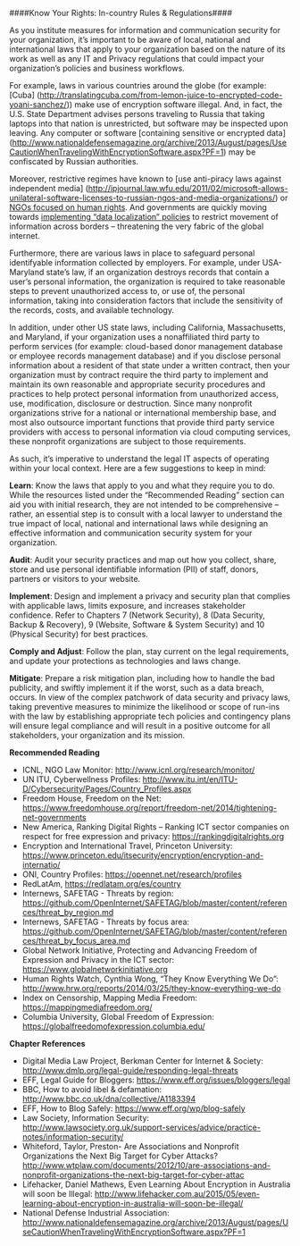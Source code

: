 ####Know Your Rights: In-country Rules & Regulations####

As you institute measures for information and communication security for your organization, it’s important to be aware of local, national and international laws that apply to your organization based on the nature of its work as well as any IT and Privacy regulations that could impact your organization’s policies and business workflows. 

For example, laws in various countries around the globe (for example: [Cuba] (http://translatingcuba.com/from-lemon-juice-to-encrypted-code-yoani-sanchez/)) make use of encryption software illegal. And, in fact, the U.S. State Department advises persons traveling to Russia that taking laptops into that nation is unrestricted, but software may be inspected upon leaving. Any computer or software [containing sensitive or encrypted data] (http://www.nationaldefensemagazine.org/archive/2013/August/pages/UseCautionWhenTravelingWithEncryptionSoftware.aspx?PF=1) may be confiscated by Russian authorities. 

Moreover, restrictive regimes have known to [use anti-piracy laws against independent media] (http://ipjournal.law.wfu.edu/2011/02/microsoft-allows-unilateral-software-licenses-to-russian-ngos-and-media-organizations/) or [NGOs focused on human rights](https://blogs.microsoft.com/blog/2010/09/13/anti-piracy-enforcement-and-ngos/). And governments are quickly moving towards [implementing “data localization” policies](http://www.acslaw.org/sites/default/files/ChanderAnupamBreakingtheWebDataLocalizationvstheGlobalInternet.pdf) to restrict movement of information across borders – threatening the very fabric of the global internet.

Furthermore, there are various laws in place to safeguard personal identifyable information collected by employers. For example, under USA-Maryland state’s law, if an organization destroys records that contain a user’s personal information, the organization is required to take reasonable steps to prevent unauthorized access to, or use of, the personal information, taking into consideration factors that include the sensitivity of the records, costs, and available technology. 

In addition, under other US state laws, including California, Massachusetts, and Maryland, if your organization uses a nonaffiliated third party to perform services (for example: cloud-based donor management database or employee records management database) and if you disclose personal information about a resident of that state under a written contract, then your organization must by contract require the third party to implement and maintain its own reasonable and appropriate security procedures and practices to help protect personal information from unauthorized access, use, modification, disclosure or destruction.  Since many nonprofit organizations strive for a national or international membership base, and most also outsource important functions that provide third party service providers with access to personal information via cloud computing services, these nonprofit organizations are subject to those requirements. 

As such, it’s imperative to understand the legal IT aspects of operating within your local context. Here are a few suggestions to keep in mind: 

**Learn**: Know the laws that apply to you and what they require you to do. While the resources listed under the “Recommended Reading” section can aid you with initial research, they are not intended to be comprehensive  – rather, an essential step is to consult with a local lawyer to understand the true impact of local, national and international laws while designing an effective information and communication security system for your organization. 

**Audit**: Audit your security practices and map out how you collect, share, store and use personal identifiable information (PII) of staff, donors, partners or visitors to your website. 

**Implement**: Design and implement a privacy and security plan that complies with applicable laws, limits exposure, and increases stakeholder confidence. Refer to Chapters 7 (Network Security), 8 (Data Security, Backup & Recovery), 9 (Website, Software & System Security) and 10 (Physical Security) for best practices. 

**Comply and Adjust**: Follow the plan, stay current on the legal requirements, and update your protections as technologies and laws change.

**Mitigate**: Prepare a risk mitigation plan, including how to handle the bad publicity, and swiftly implement it if the worst, such as a data breach, occurs. 
In view of the complex patchwork of data security and privacy laws, taking preventive measures to minimize the likelihood or scope of run-ins with the law by establishing appropriate tech policies and contingency plans will ensure legal compliance and will result in a positive outcome for all stakeholders, your organization and its mission. 

**Recommended Reading**
- ICNL, NGO Law Monitor: http://www.icnl.org/research/monitor/
- UN ITU, Cyberwellness Profiles: http://www.itu.int/en/ITU-D/Cybersecurity/Pages/Country_Profiles.aspx 
- Freedom House, Freedom on the Net: https://www.freedomhouse.org/report/freedom-net/2014/tightening-net-governments 
- New America, Ranking Digital Rights – Ranking ICT sector companies on respect for free expression and privacy: https://rankingdigitalrights.org 
- Encryption and International Travel, Princeton University: https://www.princeton.edu/itsecurity/encryption/encryption-and-internatio/
- ONI, Country Profiles: https://opennet.net/research/profiles 
- RedLatAm, https://redlatam.org/es/country
- Internews, SAFETAG - Threats by region: https://github.com/OpenInternet/SAFETAG/blob/master/content/references/threat_by_region.md
- Internews, SAFETAG - Threats by focus area: https://github.com/OpenInternet/SAFETAG/blob/master/content/references/threat_by_focus_area.md 
- Global Network Initiative, Protecting and Advancing Freedom of Expression and Privacy in the ICT sector: https://www.globalnetworkinitiative.org 
- Human Rights Watch, Cynthia Wong, “They Know Everything We Do”: http://www.hrw.org/reports/2014/03/25/they-know-everything-we-do 
- Index on Censorship, Mapping Media Freedom: https://mappingmediafreedom.org/ 
- Columbia University, Global Freedom of Expression: https://globalfreedomofexpression.columbia.edu/ 


**Chapter References**
- Digital Media Law Project, Berkman Center for Internet & Society: http://www.dmlp.org/legal-guide/responding-legal-threats
- EFF, Legal Guide for Bloggers: https://www.eff.org/issues/bloggers/legal
- BBC, How to avoid libel & defamation: http://www.bbc.co.uk/dna/collective/A1183394
- EFF, How to Blog Safely: https://www.eff.org/wp/blog-safely
- Law Society, Information Security: http://www.lawsociety.org.uk/support-services/advice/practice-notes/information-security/
- Whiteford, Taylor, Preston- Are Associations and Nonprofit Organizations the Next Big Target for Cyber Attacks? http://www.wtplaw.com/documents/2012/10/are-associations-and-nonprofit-organizations-the-next-big-target-for-cyber-attac 
- Lifehacker, Daniel Mathews, Even Learning About Encryption in Australia will soon be Illegal: http://www.lifehacker.com.au/2015/05/even-learning-about-encryption-in-australia-will-soon-be-illegal/ 
- National Defense Industrial Association: http://www.nationaldefensemagazine.org/archive/2013/August/pages/UseCautionWhenTravelingWithEncryptionSoftware.aspx?PF=1
